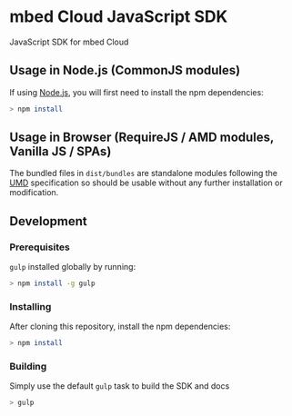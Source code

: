 # mbed Cloud JavaScript SDK

JavaScript SDK for mbed Cloud

## Usage in Node.js (CommonJS modules)

If using [Node.js](https://nodejs.org), you will first need to install the npm dependencies:

```bash
> npm install
```

## Usage in Browser (RequireJS / AMD modules, Vanilla JS / SPAs)

The bundled files in `dist/bundles` are standalone modules following the [UMD](https://github.com/umdjs/umd) specification so should be usable without any further installation or modification.

## Development

### Prerequisites

```gulp``` installed globally by running:

```bash
> npm install -g gulp
```

### Installing

After cloning this repository, install the npm dependencies:

```bash
> npm install
```

### Building

Simply use the default ```gulp``` task to build the SDK and docs

```bash
> gulp
```
